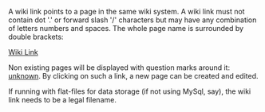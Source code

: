 A wiki link points to a page in the same wiki system. A wiki link must not contain dot '.' or forward slash '/' characters but may have any combination of letters numbers and spaces. The whole page name is surrounded by double brackets:

 [Wiki Link](/wiki/Wiki_Link.html)

Non existing pages will be displayed with question marks around it: [unknown](/wiki/unknown.html). By clicking on such a link, a new page can be created and edited.

If running with flat-files for data storage (if not using MySql, say), the wiki link needs to be a legal filename.
